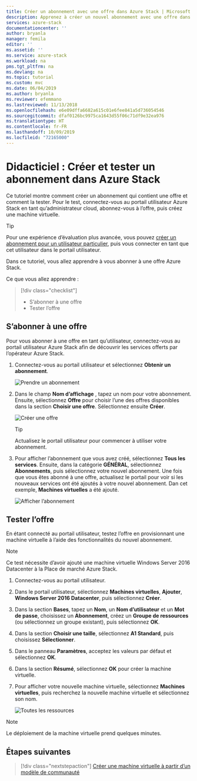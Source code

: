 ```yaml
---
title: Créer un abonnement avec une offre dans Azure Stack | Microsoft Docs
description: Apprenez à créer un nouvel abonnement avec une offre dans Azure Stack, puis testez l’offre avec une machine virtuelle de test.
services: azure-stack
documentationcenter: ''
author: bryanla
manager: femila
editor: ''
ms.assetid: ''
ms.service: azure-stack
ms.workload: na
pms.tgt_pltfrm: na
ms.devlang: na
ms.topic: tutorial
ms.custom: mvc
ms.date: 06/04/2019
ms.author: bryanla
ms.reviewer: efemmano
ms.lastreviewed: 11/13/2018
ms.openlocfilehash: e6e09dffa6682a615c01e6fee841a5d736054546
ms.sourcegitcommit: dfaf0126bc9975ca1643d55f06c71df9e32ea976
ms.translationtype: HT
ms.contentlocale: fr-FR
ms.lasthandoff: 10/09/2019
ms.locfileid: "72165000"
---
```

# <a name="tutorial-create-and-test-a-subscription-in-azure-stack"></a>Didacticiel : Créer et tester un abonnement dans Azure Stack

Ce tutoriel montre comment créer un abonnement qui contient une offre et comment la tester. Pour le test, connectez-vous au portail utilisateur Azure Stack en tant qu’administrateur cloud, abonnez-vous à l’offre, puis créez une machine virtuelle.

> [!TIP]
> Pour une expérience d’évaluation plus avancée, vous pouvez [créer un abonnement pour un utilisateur particulier](../operator/azure-stack-subscribe-plan-provision-vm.md#create-a-subscription-as-a-cloud-operator), puis vous connecter en tant que cet utilisateur dans le portail utilisateur.

Dans ce tutoriel, vous allez apprendre à vous abonner à une offre Azure Stack.

Ce que vous allez apprendre :

> [!div class="checklist"]
> * S’abonner à une offre 
> * Tester l’offre

## <a name="subscribe-to-an-offer"></a>S’abonner à une offre

Pour vous abonner à une offre en tant qu’utilisateur, connectez-vous au portail utilisateur Azure Stack afin de découvrir les services offerts par l’opérateur Azure Stack.

1. Connectez-vous au portail utilisateur et sélectionnez **Obtenir un abonnement**.

   ![Prendre un abonnement](media/azure-stack-subscribe-services/get-subscription.png)

2. Dans le champ **Nom d’affichage** , tapez un nom pour votre abonnement. Ensuite, sélectionnez **Offre** pour choisir l’une des offres disponibles dans la section **Choisir une offre**. Sélectionnez ensuite **Créer**.

   ![Créer une offre](media/azure-stack-subscribe-services/create-subscription.png)

   > [!TIP]
   > Actualisez le portail utilisateur pour commencer à utiliser votre abonnement.

3. Pour afficher l’abonnement que vous avez créé, sélectionnez **Tous les services**. Ensuite, dans la catégorie **GÉNÉRAL**, sélectionnez **Abonnements**, puis sélectionnez votre nouvel abonnement. Une fois que vous êtes abonné à une offre, actualisez le portail pour voir si les nouveaux services ont été ajoutés à votre nouvel abonnement. Dan cet exemple, **Machines virtuelles** a été ajouté.

   ![Afficher l’abonnement](media/azure-stack-subscribe-services/view-subscription.png)

## <a name="test-the-offer"></a>Tester l’offre

En étant connecté au portail utilisateur, testez l’offre en provisionnant une machine virtuelle à l’aide des fonctionnalités du nouvel abonnement.

> [!NOTE]
> Ce test nécessite d’avoir ajouté une machine virtuelle Windows Server 2016 Datacenter à la Place de marché Azure Stack.

1. Connectez-vous au portail utilisateur.

2. Dans le portail utilisateur, sélectionnez **Machines virtuelles**, **Ajouter**, **Windows Server 2016 Datacenter**, puis sélectionnez **Créer**.

3. Dans la section **Bases**, tapez un **Nom**, un **Nom d’utilisateur** et un **Mot de passe**, choisissez un **Abonnement**, créez un **Groupe de ressources** (ou sélectionnez un groupe existant), puis sélectionnez **OK**.

4. Dans la section **Choisir une taille**, sélectionnez **A1 Standard**, puis choisissez **Sélectionner**.  

5. Dans le panneau **Paramètres**, acceptez les valeurs par défaut et sélectionnez **OK**.

6. Dans la section **Résumé**, sélectionnez **OK** pour créer la machine virtuelle.  

7. Pour afficher votre nouvelle machine virtuelle, sélectionnez **Machines virtuelles**, puis recherchez la nouvelle machine virtuelle et sélectionnez son nom.

    ![Toutes les ressources](media/azure-stack-subscribe-services/view-vm.png)

> [!NOTE]
> Le déploiement de la machine virtuelle prend quelques minutes.

## <a name="next-steps"></a>Étapes suivantes

> [!div class="nextstepaction"]
> [Créer une machine virtuelle à partir d’un modèle de communauté](azure-stack-create-vm-template.md)
